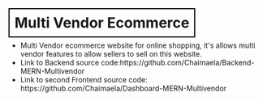 # <span style="border: 2px solid black; padding: 10px;"> Multi Vendor Ecommerce </span>

 <ul>
        <li>Multi Vendor ecommerce website for online shopping, it's allows multi vendor features to allow sellers to sell on this website.</li>
        <li>Link to Backend source code:https://github.com/Chaimaela/Backend-MERN-Multivendor  </li>
        <li>Link to second Frontend source code: https://github.com/Chaimaela/Dashboard-MERN-Multivendor</li>
    </ul>
